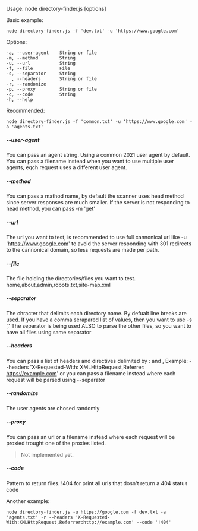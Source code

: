 Usage: node directory-finder.js [options]

Basic example:
```
node directory-finder.js -f 'dev.txt' -u 'https://www.google.com'
```
  
Options:
```
-a, --user-agent    String or file
-m, --method        String
-u, --url           String
-f, --file          File
-s, --separator     String
  , --headers       String or file
-r, --randomize
-p, --proxy         String or file
-c, --code          String
-h, --help
```

Recommended:
```
node directory-finder.js -f 'common.txt' -u 'https://www.google.com' -a 'agents.txt'
```

##### --user-agent
You can pass an agent string. Using a common 2021 user agent by default. You can pass a filename instead when you want to use multiple user agents, eqch request uses a different user agent.  
  
##### --method
You can pass a mathod name, by default the scanner uses head method since server responses are much smaller. If the server is not responding to head method, you can pass -m 'get'  
  
##### --url
The url you want to test, is recommended to use full cannonical url like -u 'https://www.google.com' to avoid the server responding with 301 redirects to the cannonical domain, so less requests are made per path.  
  
##### --file
The file holding the directories/files you want to test. home,about,admin,robots.txt,site-map.xml  
  
##### --separator
The chracter that delimits each directory name. By defualt line breaks are used. If you have a comma serapared list of values, then you want to use -s ','
The separator is being used ALSO to parse the other files, so you want to have all files using same separator  
  
##### --headers
You can pass a list of headers and directives delimited by : and , Example: --headers 'X-Requested-With: XMLHttpRequest,Referrer: https://example.com' or you can pass a filename instead where each request will be parsed using --separator  
  
##### --randomize
The user agents are chosed randomly  
  
##### --proxy
You can pass an url or a filename instead where each request will be proxied trought one of the proxies listed.
> Not implemented yet. 
  
##### --code
Pattern to return files. !404 for print all urls that dosn't return a 404 status code  
  
Another example:
```
node directory-finder.js -u https://google.com -f dev.txt -a 'agents.txt' -r --headers 'X-Requested-With:XMLHttpRequest,Referrer:http://example.com' --code '!404'
```
